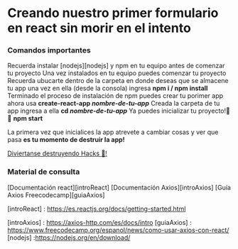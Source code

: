 # Creando nuestro primer formulario en react sin morir en el intento

### Comandos importantes   
Recuerda instalar [nodejs][nodejs] y npm en tu equipo antes de comenzar tu proyecto
Una vez instalados en tu equipo puedes comenzar tu proyecto
Recuerda ubucarte dentro de la carpeta en donde deseas que se almacene tu app
una vez en ella (desde la consola) ingresa **npm i / npm install** 
Terminado el proceso de instalación de npm puedes crear tu porimer app
ahora usa **create-react-app _nombre-de-tu-app_**
Creada la carpeta de tu app ingresa a ella **cd  _nombre-de-tu-app_**
Ya puedes inicializar tu proyecto!:tada::tada:
**npm start**

La primera vez que inicialices la app atrevete a cambiar cosas y ver que pasa
**es tu momento de destruir la app!**

[Diviertanse destruyendo Hacks :purple_heart:!](https://i.gifer.com/WpgD.gif)



### Material de consulta  
[Documentación react][introReact]
[Documentación Axios][introAxios]
[Guía Axios Freecodecamp][guiaAxios]


[introReact] : https://es.reactjs.org/docs/getting-started.html

[introAxios] : https://axios-http.com/es/docs/intro
[guiaAxios] : https://www.freecodecamp.org/espanol/news/como-usar-axios-con-react/
[nodejs] :https://nodejs.org/en/download/
